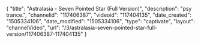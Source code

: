 {
    "title": "Astralasia - Seven Pointed Star (Full Version)",
    "description": "psy trance.",
    "channelid": "117406387",
    "videoid": "117404135",
    "date_created": "1505334106",
    "date_modified": "1505334106",
    "type": "captivate",
    "layout": "channelVideo",
    "url": "\/3\/astralasia-seven-pointed-star-full-version\/117406387-117404135"
}